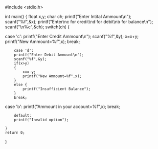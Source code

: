#include <stdio.h>

int main()
{
    float x,y;
    char ch;
    printf("Enter Intital Ammount\n");
    scanf("%f",&x);
    printf("Enter\nc for credit\nd for debit\nb for balance\n");
    scanf("\n%c",&ch);
    switch(ch)
    {
       
 case 'c':
        printf("Enter Credit Ammount\n");
        scanf("%f",&y);
        x=x+y;
        printf("New Ammount=%f",x);
        break; 
        
        case 'd':
        printf("Enter Debit Ammount\n");
        scanf("%f",&y);
        if(x>y)
        {
            x=x-y;
            printf("New Ammount=%f",x);
        }
        else {
            printf("Insufficient Balance");
        }
        break;
        
        
case 'b':
        printf("Ammount in your account=%f",x);
        break;
        
        default:
        printf("Invalid option");
        
    }
    return 0;
}
